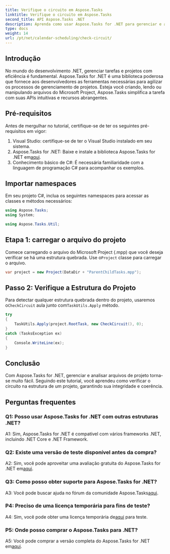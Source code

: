 ```yaml
---
title: Verifique o circuito em Aspose.Tasks
linktitle: Verifique o circuito em Aspose.Tasks
second_title: API Aspose.Tasks .NET
description: Aprenda como usar Aspose.Tasks for .NET para gerenciar e analisar com eficiência arquivos de projeto em C#.
type: docs
weight: 14
url: /pt/net/calendar-scheduling/check-circuit/
---
```

## Introdução

No mundo do desenvolvimento .NET, gerenciar tarefas e projetos com eficiência é fundamental. Aspose.Tasks for .NET é uma biblioteca poderosa que fornece aos desenvolvedores as ferramentas necessárias para agilizar os processos de gerenciamento de projetos. Esteja você criando, lendo ou manipulando arquivos do Microsoft Project, Aspose.Tasks simplifica a tarefa com suas APIs intuitivas e recursos abrangentes.

## Pré-requisitos

Antes de mergulhar no tutorial, certifique-se de ter os seguintes pré-requisitos em vigor:

1. Visual Studio: certifique-se de ter o Visual Studio instalado em seu sistema.
2.  Aspose.Tasks for .NET: Baixe e instale a biblioteca Aspose.Tasks for .NET em[aqui](https://releases.aspose.com/tasks/net/).
3. Conhecimento básico de C#: É necessária familiaridade com a linguagem de programação C# para acompanhar os exemplos.

## Importar namespaces

Em seu projeto C#, inclua os seguintes namespaces para acessar as classes e métodos necessários:

```csharp
using Aspose.Tasks;
using System;

using Aspose.Tasks.Util;

```

## Etapa 1: carregar o arquivo do projeto

 Comece carregando o arquivo do Microsoft Project (.mpp) que você deseja verificar se há uma estrutura quebrada. Use o`Project` classe para carregar o arquivo.

```csharp
var project = new Project(DataDir + "ParentChildTasks.mpp");
```

## Passo 2: Verifique a Estrutura do Projeto

 Para detectar qualquer estrutura quebrada dentro do projeto, usaremos o`CheckCircuit` aula junto com`TaskUtils.Apply` método.

```csharp
try
{
    TaskUtils.Apply(project.RootTask, new CheckCircuit(), 0);
}
catch (TasksException ex)
{
    Console.WriteLine(ex);
}
```

## Conclusão

Com Aspose.Tasks for .NET, gerenciar e analisar arquivos de projeto torna-se muito fácil. Seguindo este tutorial, você aprendeu como verificar o circuito na estrutura de um projeto, garantindo sua integridade e coerência.

## Perguntas frequentes

### Q1: Posso usar Aspose.Tasks for .NET com outras estruturas .NET?

A1: Sim, Aspose.Tasks for .NET é compatível com vários frameworks .NET, incluindo .NET Core e .NET Framework.

### Q2: Existe uma versão de teste disponível antes da compra?

 A2: Sim, você pode aproveitar uma avaliação gratuita do Aspose.Tasks for .NET em[aqui](https://releases.aspose.com/).

### Q3: Como posso obter suporte para Aspose.Tasks for .NET?

A3: Você pode buscar ajuda no fórum da comunidade Aspose.Tasks[aqui](https://forum.aspose.com/c/tasks/15).

### P4: Preciso de uma licença temporária para fins de teste?

 A4: Sim, você pode obter uma licença temporária de[aqui](https://purchase.aspose.com/temporary-license/) para teste.

### P5: Onde posso comprar o Aspose.Tasks para .NET?

 A5: Você pode comprar a versão completa do Aspose.Tasks for .NET em[aqui](https://purchase.aspose.com/buy).
